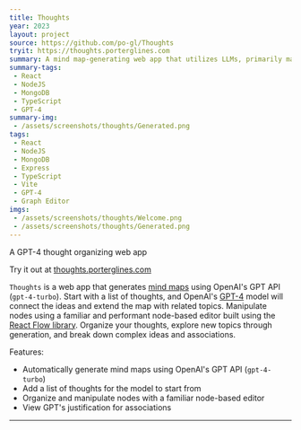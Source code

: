 ```yaml
---
title: Thoughts
year: 2023
layout: project
source: https://github.com/po-gl/Thoughts
tryit: https://thoughts.porterglines.com
summary: A mind map-generating web app that utilizes LLMs, primarily made to learn the MERN stack and better familiarize myself with web development
summary-tags:
 - React
 - NodeJS
 - MongoDB
 - TypeScript
 - GPT-4
summary-img:
 - /assets/screenshots/thoughts/Generated.png
tags:
 - React
 - NodeJS
 - MongoDB
 - Express
 - TypeScript
 - Vite
 - GPT-4
 - Graph Editor
imgs:
 - /assets/screenshots/thoughts/Welcome.png
 - /assets/screenshots/thoughts/Generated.png
---
```


A GPT-4 thought organizing web app

Try it out at [thoughts.porterglines.com](https://thoughts.porterglines.com)

`Thoughts` is a web app that generates [mind maps](https://en.wikipedia.org/wiki/Mind_map) using OpenAI's GPT API (`gpt-4-turbo`).
Start with a list of thoughts, and OpenAI's [GPT-4](https://openai.com/research/gpt-4) model will connect the ideas and extend the map with related topics.
Manipulate nodes using a familiar and performant node-based editor built using the [React Flow library](https://reactflow.dev).
Organize your thoughts, explore new topics through generation, and break down complex ideas and associations.

Features:
- Automatically generate mind maps using OpenAI's GPT API (`gpt-4-turbo`)
- Add a list of thoughts for the model to start from
- Organize and manipulate nodes with a familiar node-based editor
- View GPT's justification for associations

---
